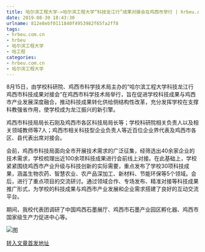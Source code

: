 ```yaml
---
title: 哈尔滨工程大学->哈尔滨工程大学“科技龙江行”成果对接会在鸡西市举行 | hrbeu.com.cn
date: 2019-08-30 18:43:30
urlname: 812e8ebf0111840f4953982f65fa2ff8
tags: 
- hrbeu.com.cn
- hrbeu
- 哈尔滨工程大学
- 哈工程
categories:
- hrbeu.com.cn
- 哈尔滨工程大学
---
```



[](/news/UploadFiles_4906/201908/2019083016402902.jpg)

8月15日，由学校科研院、鸡西市科学技术局主办的“哈尔滨工程大学科技龙江行鸡西市科技成果对接会”在鸡西市科学技术局举行，旨在促进学校科技成果与鸡西市产业发展深度融合，推动科技成果转化供给侧结构性改革，充分发挥学校在支撑科教强省作用，使学校成为龙江振兴的新引擎。

鸡西市科技局局长石刚及鸡西市各区科技局局长等；学校科研院相关负责人以及相关领域教师等7人；鸡西市相关科技型企业负责人等近百位企业界代表及鸡西市各区、县代表出席对接会。

会前，鸡西市科技局面向全市开展技术需求的广泛征集，经筛选出40余家企业的技术需求，学校梳理出近100余项科技成果进行会前线上对接。在此基础上，学校紧紧围绕鸡西市产业升级与科技创新的实际需要，重点发布了学校30项科技成果，涵盖生物农药、智慧农业、农产品深加工、新材料、节能环保等5个领域。会后，进行了重点项目的交流研讨。通过领域合作、专场发布、精准对接等科技成果推广形式，为学校的科技成果与鸡西市产业发展和企业需求搭建了良好的互动交流平台。

期间，我校代表团调研了中国鸡西石墨展厅、鸡西市石墨产业园区孵化器、鸡西市国家级生产力促进中心等。 



![图](http://gongxue.cn/news/UploadFiles_4906/201908/2019083016402902.jpg)

[转入文章首发地址](http://gongxue.cn/news/2019/201908/news_196120.html)